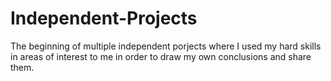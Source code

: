 # Independent-Projects
The beginning of multiple independent porjects where I used my hard skills in areas of interest to me in order to draw my own conclusions and share them.
